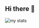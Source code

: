 ## Hi there 👋

<img alt="my stats" src="https://github-readme-stats.vercel.app/api?username=KevLima&show_icons=true&theme=dark">
